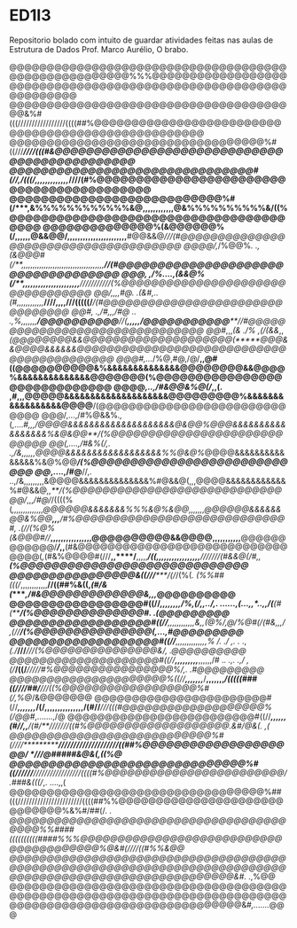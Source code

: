 # ED1I3
Repositorio bolado com intuito de guardar atividades feitas nas aulas de Estrutura de Dados
Prof. Marco Aurélio, O brabo.

@@@@@@@@@@@@@@@@@@@@@@@@@@@@@@@@@@@@@@@@@@@@@@@@@@@@@%%%@@@@@@@@@@@@@@@@@@@@@@@@@@@@@@@@@@@@@@@@@@@@@@@@@@@@@@@@@@@@@@@@
@@@@@@@@@@@@@@@@@@@@@@@@@@@@@@@@@@@@@@@&%#(((/////////////////((((##%@@@@@@@@@@@@@@@@@@@@@@@@@@@@@@@@@@@@@@@@@@@@@@@@@@@
@@@@@@@@@@@@@@@@@@@@@@@@@@@@@@@@@@%#((///*************************////(((#&@@@@@@@@@@@@@@@@@@@@@@@@@@@@@@@@@@@@@@@@@@@@@
@@@@@@@@@@@@@@@@@@@@@@@@@@@@@@@#(//*******,*/(((/,,,,,,,,,,,,,*********////(#%@@@@@@@@@@@@@@@@@@@@@@@@@@@@@@@@@@@@@@@@@@
@@@@@@@@@@@@@@@@@@@@@@@@@@@%#(/*****,&%%%%%%%%%%%%&@,,,,,,,,,,,,@&%%%%%%%%%%&/((%@@@@@@@@@@@@@@@@@@@@@@@@@@@@@@@@@@@@@@@
@@@@@@@@@@@@@@%**(&@@@@@@%(/****,,,,,,@&&@@/,,,,,,,,,,,,,,,,,,,,,,,****#@@&&@*///(#@@@@@@@@@@@@@@@@@@@@@@@@@@@@@@@@@@@@@
@@@@/,*/%@@%*.  .,(&@@@#(/**,,,,,,,,,,,,,,,,,,,,,,,,,,,,,,,,,,,,,****************//(#@@@@@@@@@@@@@@@@@@@@@@@@@@@@@@@@@@@
@@@,   ,/%*....,*(&&@%(/**,,,,,,,,,,,,,,****************,,,,,,,,****/////////******//(%@@@@@@@@@@@@@@@@@@@@@@@@@@@@@@@@@
@@/,,,,*#@.  .*(&#*,..*(#,,,,,,,,,,,,***************////**,,,,********///(((((/******/(#@@@@@@@@@@@@@@@@@@@@@@@@@@@@@@@@
@@#,  .,/#,,,/#@    ..  .,*%,,,,,,,****/@@@@@@@@@@****//(**,*****,,,,/@@@@@@@@@@@*****//#@@@@@@@@@@@@@@@@@@@@@@@@@@@@@@@
@@#*,,,*(&  ./% ,(/(&&*,,*(@@@@@@@@&&@@@@@@@@@@@@@@@@@@@@(*****@@@&&@@@@&&&&&&@@@@@@@@@@@@@@@@@@@@@@@@@@@@@@@@@@@@@@@@@@
@@@#,...*/%@,#@,/@/**,,@#((@@@@@@@@@@&%&&&&&&&&&&&&&&@@@@@@@@&&@@@@%&&&&&&&&&&&&&&@@@@@@@(%@@@@@@@@@@@@@@@@@@@@@@@@@@@@@
@@@@*,..,/#&@@&%@(/*,,(.  ,#,,,@@@@@&&&&&&&&&&&&&&&&&&&&@@@@@@@@@%&&&&&&&&&&&&&&&&&@@@@**/(@@@@@@@@@@@@@@@@@@@@@@@@@@@@@
@@@/,...,/#%@&&%*.,*(,....*#,,,/@@@@&&&&&&&&&&&&&&&&&&&&@&@@%@@@&&&&&&&&&&&&&&&&&%&@&@@**/(%@@@@@@@@@@@@@@@@@@@@@@@@@@@@
@@(,....,/#&%(/,.     .,/&,,,,,,@@@@&&&&&&&&&&&&&&&&&&%%@&@%*@@@@&&&&&&&&&&&&&&&%&@%@@***/(%@@@@@@@@@@@@@@@@@@@@@@@@@@@@
@@*,....,/#@**//,. ..,/&,,,,,,,,,&@@@@&&&&&&&&&&&&&&%#@&&@(,,,@@@@&&&&&&&&&&&&%#@&&@*,,**/(%@@@@@@@@@@@@@@@@@@@@@@@@@@@@
@@/*,,,*/#@/*/((((%(*,,,,,,,,,,,,,,@@@@@@&&&&&&&%%%&@%&@@,,,,,,,@@@@@@&&&&&&@@&%@@**,,,**/#%@@@@@@@@@@@@@@@@@@@@@@@@@@@@
#, .(//(%@%(&@@@#//***,,,,,,,,,,,,,,,,@@@@@@@@@@&&@@@@,,,,,,,,,,,**@@@@@@@@@@@@/***/*,,**(#&@@@@@@@@@@@@@@@@@@@@@@@@@@@@
@@@@(*,*(#&%@@@@#(///**,,****/**,,,,,*******/((*,,,,,,,,,,,,,,,,,****///////(#&&@(/#*,,**(%@@@@@@@@@@@@@@@@@@@@@@@@@@@@@
@@@@@@@@@@@@@@@@&((///*****/(/*/(%(*. (%%##(((/*,,,,,,,,,,,,**//((##%&((,*(#/&(*******,*/#&@@@@@@@@@@@@@&*,,,*@@@@@@@@@@
@@@@@@@@@@@@@@@@@#((//*****,,,,,,,,/%,(/,,../,.  ..*....,*(...,,*..,,/(**(#*(**********/(%@@@@@@@@@@@@@@#*.  .(@@@@@@@@@
@@@@@@@@@@@@@@@@@@#((//***,,,,,,,,,,,,*&,,*(@%/*,**@****/%@#(/(#&*,,,*/ ,*(***//******/(%@@@@@@@@@@@@@@@(,...,#@@@@@@@@@
@@@@@@@@@@@@@@@@@@@#((//***,,,,,,,,,,,,,,*% /.    ./     ,.    .*  .,*(./***///****///(%@@@@@@@@@@@@@@@&/,  .*@@@@@@@@@@
@@@@@@@@@@@@@@@@@@@@#((//**,,,,,,,,,***,,,,,,/#   .*.   .,.   .,/  ,(/***/((/***/////#%@@@@@@@@@@@@@@@@%/,.  .#@@@@@@@@@
@@@@@@@@@@@@@@@@@@@@@%((//****,,,,,,,***/**,,,,,,,*/(((((###((///******/##/****///((%@@@@@@@@@@@@@@@@@@%#(/,%@*/&@@@@@@@
@@@@@@@@@@@@@@@@@@@@@@@#(//*******,,,,,,,*/(/**,,,,,,,,,,,,,,,******/(#//***///(((#@@@@@@@@@@@@@@@@@@@%(/@@#*,.......,/@
@@@@@@@@@@@@@@@@@@@@@@@@@#((//*********,,,,,,*(#//***,**,*******/(#/**///////((#%@@@@@@@@@@@@@@@@@@@.&#/*@&(*.        ,(
@@@@@@@@@@@@@@@@@@@@@@@@@@@%#(////********************////////////////////((##%@@@@@@@@@@@@@@@@@@@@/ *///@#####&@&(,((%@
@@@@@@@@@@@@@@@@@@@@@@@@@@@@@@%#((//////***********/*////////////////((((#%@@@@@@@@@@@@@@@@@@@@@@@@/.###&(((/*,. ....,,(
@@@@@@@@@@@@@@@@@@@@@@@@@@@@@@@@@@%##(((///////////////////////((((##%%@@@@@@@@@@@@@@@@@@@@@@@@@@@@@%&%#/##(/*.        .
@@@@@@@@@@@@@@@@@@@@@@@@@@@@@@@@@@@@@@@@@%%####((((((((((####%%%@@@@@@@@@@@@@@@@@@@@@@@@@@@@@@@@@@@@@@@%@&#(////((#%%&@@
@@@@@@@@@@@@@@@@@@@@@@@@@@@@@@@@@@@@@@@@@@@@@@@@@@@@@@@@@@@@@@@@@@@@@@@@@@@@@@@@@@@@@@@@@@@@@@@@@@@@@@@@&#*.       .,%@@
@@@@@@@@@@@@@@@@@@@@@@@@@@@@@@@@@@@@@@@@@@@@@@@@@@@@@@@@@@@@@@@@@@@@@@@@@@@@@@@@@@@@@@@@@@@@@@@@@@@@@@@@@&#*,.......*@@@





